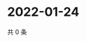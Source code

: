 # 2022-01-24

共 0 条

<!-- BEGIN WEIBO -->
<!-- 最后更新时间 Mon Jan 24 2022 16:00:43 GMT+0800 (China Standard Time) -->

<!-- END WEIBO -->
